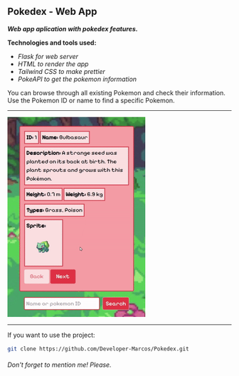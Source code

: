 <h2>Pokedex - Web App</h2>  
<i><b> Web app aplication with pokedex features.</i></b>

<p></p>

<b>Technologies and tools used:</b>

- <i>Flask for web server</i><br>
- <i>HTML to render the app</i><br>
- <i>Tailwind CSS to make prettier</i><br>
- <i>PokeAPI to get the pokemon information</i>

You can browse through all existing Pokemon and check their information.<br>
Use the Pokemon ID or name to find a specific Pokemon.

<hr>

![video](app/static/pokedex.gif)

<hr>

If you want to use the project:
   ```bash
   git clone https://github.com/Developer-Marcos/Pokedex.git
```
###### Don't forget to mention me! Please.
